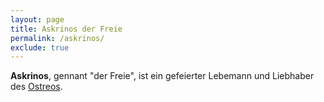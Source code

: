 ```yaml
---
layout: page
title: Askrinos der Freie
permalink: /askrinos/
exclude: true
---
```


**Askrinos**, gennant "der Freie", ist ein gefeierter Lebemann und Liebhaber des [Ostreos](/ostreos/).
